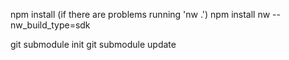 npm install
(if there are problems running 'nw .') npm install nw --nw_build_type=sdk

git submodule init
git submodule update